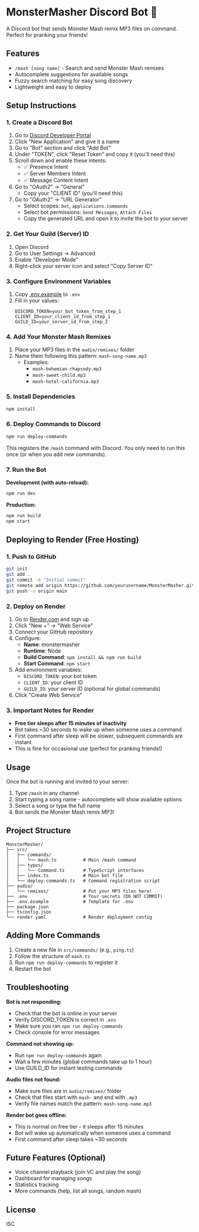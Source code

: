 # MonsterMasher Discord Bot 🎃

A Discord bot that sends Monster Mash remix MP3 files on command. Perfect for pranking your friends!

## Features

- `/mash [song name]` - Search and send Monster Mash remixes
- Autocomplete suggestions for available songs
- Fuzzy search matching for easy song discovery
- Lightweight and easy to deploy

## Setup Instructions

### 1. Create a Discord Bot

1. Go to [Discord Developer Portal](https://discord.com/developers/applications)
2. Click "New Application" and give it a name
3. Go to "Bot" section and click "Add Bot"
4. Under "TOKEN", click "Reset Token" and copy it (you'll need this)
5. Scroll down and enable these intents:
   - ✅ Presence Intent
   - ✅ Server Members Intent
   - ✅ Message Content Intent
6. Go to "OAuth2" → "General"
   - Copy your "CLIENT ID" (you'll need this)
7. Go to "OAuth2" → "URL Generator"
   - Select scopes: `bot`, `applications.commands`
   - Select bot permissions: `Send Messages`, `Attach Files`
   - Copy the generated URL and open it to invite the bot to your server

### 2. Get Your Guild (Server) ID

1. Open Discord
2. Go to User Settings → Advanced
3. Enable "Developer Mode"
4. Right-click your server icon and select "Copy Server ID"

### 3. Configure Environment Variables

1. Copy [.env.example](.env.example) to `.env`
2. Fill in your values:
   ```env
   DISCORD_TOKEN=your_bot_token_from_step_1
   CLIENT_ID=your_client_id_from_step_1
   GUILD_ID=your_server_id_from_step_2
   ```

### 4. Add Your Monster Mash Remixes

1. Place your MP3 files in the `audio/remixes/` folder
2. Name them following this pattern: `mash-song-name.mp3`
   - Examples:
     - `mash-bohemian-rhapsody.mp3`
     - `mash-sweet-child.mp3`
     - `mash-hotel-california.mp3`

### 5. Install Dependencies

```bash
npm install
```

### 6. Deploy Commands to Discord

```bash
npm run deploy-commands
```

This registers the `/mash` command with Discord. You only need to run this once (or when you add new commands).

### 7. Run the Bot

**Development (with auto-reload):**
```bash
npm run dev
```

**Production:**
```bash
npm run build
npm start
```

## Deploying to Render (Free Hosting)

### 1. Push to GitHub

```bash
git init
git add .
git commit -m "Initial commit"
git remote add origin https://github.com/yourusername/MonsterMasher.git
git push -u origin main
```

### 2. Deploy on Render

1. Go to [Render.com](https://render.com) and sign up
2. Click "New +" → "Web Service"
3. Connect your GitHub repository
4. Configure:
   - **Name**: monstermasher
   - **Runtime**: Node
   - **Build Command**: `npm install && npm run build`
   - **Start Command**: `npm start`
5. Add environment variables:
   - `DISCORD_TOKEN`: your bot token
   - `CLIENT_ID`: your client ID
   - `GUILD_ID`: your server ID (optional for global commands)
6. Click "Create Web Service"

### 3. Important Notes for Render

- **Free tier sleeps after 15 minutes of inactivity**
- Bot takes ~30 seconds to wake up when someone uses a command
- First command after sleep will be slower, subsequent commands are instant
- This is fine for occasional use (perfect for pranking friends!)

## Usage

Once the bot is running and invited to your server:

1. Type `/mash` in any channel
2. Start typing a song name - autocomplete will show available options
3. Select a song or type the full name
4. Bot sends the Monster Mash remix MP3!

## Project Structure

```
MonsterMasher/
├── src/
│   ├── commands/
│   │   └── mash.ts          # Main /mash command
│   ├── types/
│   │   └── Command.ts       # TypeScript interfaces
│   ├── index.ts             # Main bot file
│   └── deploy-commands.ts   # Command registration script
├── audio/
│   └── remixes/             # Put your MP3 files here!
├── .env                     # Your secrets (DO NOT COMMIT)
├── .env.example             # Template for .env
├── package.json
├── tsconfig.json
└── render.yaml              # Render deployment config
```

## Adding More Commands

1. Create a new file in `src/commands/` (e.g., `ping.ts`)
2. Follow the structure of `mash.ts`
3. Run `npm run deploy-commands` to register it
4. Restart the bot

## Troubleshooting

**Bot is not responding:**
- Check that the bot is online in your server
- Verify DISCORD_TOKEN is correct in `.env`
- Make sure you ran `npm run deploy-commands`
- Check console for error messages

**Command not showing up:**
- Run `npm run deploy-commands` again
- Wait a few minutes (global commands take up to 1 hour)
- Use GUILD_ID for instant testing commands

**Audio files not found:**
- Make sure files are in `audio/remixes/` folder
- Check that files start with `mash-` and end with `.mp3`
- Verify file names match the pattern: `mash-song-name.mp3`

**Render bot goes offline:**
- This is normal on free tier - it sleeps after 15 minutes
- Bot will wake up automatically when someone uses a command
- First command after sleep takes ~30 seconds

## Future Features (Optional)

- Voice channel playback (join VC and play the song)
- Dashboard for managing songs
- Statistics tracking
- More commands (help, list all songs, random mash)

## License

ISC
